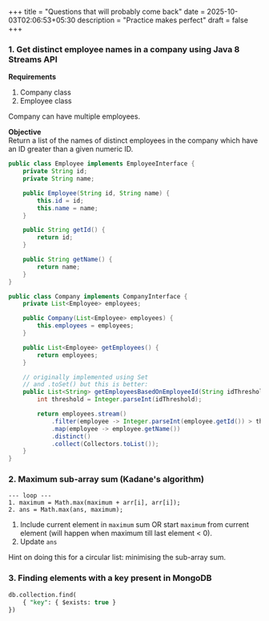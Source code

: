 +++
title = "Questions that will probably come back"
date = 2025-10-03T02:06:53+05:30
description = "Practice makes perfect"
draft = false
+++

### 1. Get distinct employee names in a company using Java 8 Streams API
**Requirements**  
1. Company class
2. Employee class  

Company can have multiple employees.

**Objective**  
Return a list of the names of distinct employees in the company which have an ID greater than a given numeric ID.

```java
public class Employee implements EmployeeInterface {
    private String id;
    private String name;

    public Employee(String id, String name) {
        this.id = id;
        this.name = name;
    }

    public String getId() {
        return id;
    }

    public String getName() {
        return name;
    }
}

```

```java
public class Company implements CompanyInterface {
    private List<Employee> employees;

    public Company(List<Employee> employees) {
        this.employees = employees;
    }

    public List<Employee> getEmployees() {
        return employees;
    }

    // originally implemented using Set
    // and .toSet() but this is better:
    public List<String> getEmployeesBasedOnEmployeeId(String idThreshold) {
        int threshold = Integer.parseInt(idThreshold);

        return employees.stream()
            .filter(employee -> Integer.parseInt(employee.getId()) > threshold)
            .map(employee -> employee.getName())
            .distinct()
            .collect(Collectors.toList());
    }
}
```

### 2. Maximum sub-array sum (Kadane's algorithm)
```
--- loop ---
1. maximum = Math.max(maximum + arr[i], arr[i]);
2. ans = Math.max(ans, maximum);
```
1. Include current element in `maximum` sum OR start `maximum` from current element (will happen when maximum till last element < 0).
2. Update `ans`
  
Hint on doing this for a circular list: minimising the sub-array sum.

### 3. Finding elements with a key present in MongoDB
```sql
db.collection.find(
    { "key": { $exists: true } 
})
```



